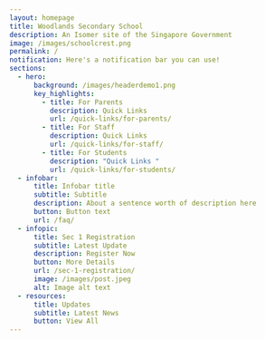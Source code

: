 ```yaml
---
layout: homepage
title: Woodlands Secondary School
description: An Isomer site of the Singapore Government
image: /images/schoolcrest.png
permalink: /
notification: Here's a notification bar you can use!
sections:
  - hero:
      background: /images/headerdemo1.png
      key_highlights:
        - title: For Parents
          description: Quick Links
          url: /quick-links/for-parents/
        - title: For Staff
          description: Quick Links
          url: /quick-links/for-staff/
        - title: For Students
          description: "Quick Links "
          url: /quick-links/for-students/
  - infobar:
      title: Infobar title
      subtitle: Subtitle
      description: About a sentence worth of description here
      button: Button text
      url: /faq/
  - infopic:
      title: Sec 1 Registration
      subtitle: Latest Update
      description: Register Now
      button: More Details
      url: /sec-1-registration/
      image: /images/post.jpeg
      alt: Image alt text
  - resources:
      title: Updates
      subtitle: Latest News
      button: View All
---
```

